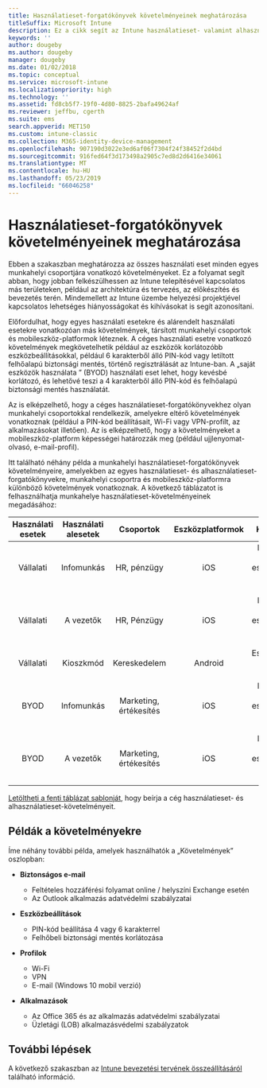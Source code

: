 ```yaml
---
title: Használatieset-forgatókönyvek követelményeinek meghatározása
titleSuffix: Microsoft Intune
description: Ez a cikk segít az Intune használatieset- valamint alhasználatieset-követelményeinek meghatározásában a Microsoft Intune csak felhőalapú megvalósítása esetében.
keywords: ''
author: dougeby
ms.author: dougeby
manager: dougeby
ms.date: 01/02/2018
ms.topic: conceptual
ms.service: microsoft-intune
ms.localizationpriority: high
ms.technology: ''
ms.assetid: fd8cb5f7-19f0-4d80-8825-2bafa49624af
ms.reviewer: jeffbu, cgerth
ms.suite: ems
search.appverid: MET150
ms.custom: intune-classic
ms.collection: M365-identity-device-management
ms.openlocfilehash: 907190d3022e3ed6af06f7304f24f38452f2d4bd
ms.sourcegitcommit: 916fed64f3d173498a2905c7ed8d2d6416e34061
ms.translationtype: MT
ms.contentlocale: hu-HU
ms.lasthandoff: 05/23/2019
ms.locfileid: "66046258"
---
```

# <a name="determine-use-case-scenario-requirements"></a>Használatieset-forgatókönyvek követelményeinek meghatározása

Ebben a szakaszban meghatározza az összes használati eset minden egyes munkahelyi csoportjára vonatkozó követelményeket. Ez a folyamat segít abban, hogy jobban felkészülhessen az Intune telepítésével kapcsolatos más területeken, például az architektúra és tervezés, az előkészítés és bevezetés terén. Mindemellett az Intune üzembe helyezési projektjével kapcsolatos lehetséges hiányosságokat és kihívásokat is segít azonosítani.

Előfordulhat, hogy egyes használati esetekre és alárendelt használati esetekre vonatkozóan más követelmények, társított munkahelyi csoportok és mobileszköz-platformok léteznek. A céges használati esetre vonatkozó követelmények megkövetelhetik például az eszközök korlátozóbb eszközbeállításokkal, például 6 karakterből álló PIN-kód vagy letiltott felhőalapú biztonsági mentés, történő regisztrálását az Intune-ban. A „saját eszközök használata ” (BYOD) használati eset lehet, hogy kevésbé korlátozó, és lehetővé teszi a 4 karakterből álló PIN-kód és felhőalapú biztonsági mentés használatát.

Az is elképzelhető, hogy a céges használatieset-forgatókönyvekhez olyan munkahelyi csoportokkal rendelkezik, amelyekre eltérő követelmények vonatkoznak (például a PIN-kód beállításait, Wi-Fi vagy VPN-profilt, az alkalmazásokat illetően). Az is elképzelhető, hogy a követelményeket a mobileszköz-platform képességei határozzák meg (például ujjlenyomat-olvasó, e-mail-profil).

Itt található néhány példa a munkahelyi használatieset-forgatókönyvek követelményeire, amelyekben az egyes használatieset- és alhasználatieset-forgatókönyvekre, munkahelyi csoportra és mobileszköz-platformra különböző követelmények vonatkoznak. A következő táblázatot is felhasználhatja munkahelye használatieset-követelményeinek megadásához:

| **Használati esetek** | **Használati alesetek** | **Csoportok** | **Eszközplatformok** | **Követelmények** |
|:---:|:---:|:---:|:---:|:---:|
| Vállalati | Infomunkás | HR, pénzügy | iOS | Biztonságos e-mail, eszközbeállítások, profilok, alkalmazások |                                                          
| Vállalati | A vezetők | HR, Pénzügy | iOS | Biztonságos e-mail, eszközbeállítások, profilok, alkalmazások |                                                         
| Vállalati | Kioszkmód | Kereskedelem | Android | Eszközbeállítások, profilok, alkalmazások |
| BYOD | Infomunkás | Marketing, értékesítés | iOS | Biztonságos e-mail, eszközbeállítások, profilok, alkalmazások |                                                         
| BYOD | A vezetők | Marketing, értékesítés | iOS | Biztonságos e-mail, eszközbeállítások, profilok, alkalmazások |

[Letöltheti a fenti táblázat sablonját](https://gallery.technet.microsoft.com/Intune-deployment-planning-fae156c2?redir=0), hogy beírja a cég használatieset- és alhasználatieset-követelményeit.


## <a name="examples-of-requirements"></a>Példák a követelményekre

Íme néhány további példa, amelyek használhatók a „Követelmények” oszlopban:

- **Biztonságos e-mail**
    - Feltételes hozzáférési folyamat online / helyszíni Exchange esetén
    - Az Outlook alkalmazás adatvédelmi szabályzatai

- **Eszközbeállítások**
    - PIN-kód beállítása 4 vagy 6 karakterrel
    - Felhőbeli biztonsági mentés korlátozása

- **Profilok**
    - Wi-Fi
    - VPN
    - E-mail (Windows 10 mobil verzió)

- **Alkalmazások**
    - Az Office 365 és az alkalmazás adatvédelmi szabályzatai
    - Üzletági (LOB) alkalmazásvédelmi szabályzatok

## <a name="next-steps"></a>További lépések

A következő szakaszban az [Intune bevezetési tervének összeállításáról](planning-guide-rollout-plan.md) található információ.
